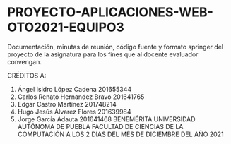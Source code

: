 # PROYECTO-APLICACIONES-WEB-OTO2021-EQUIPO3
Documentación, minutas de reunión, código fuente y formato springer del proyecto de la asignatura para los fines que al docente evaluador convengan.

CRÉDITOS A:
1. Ángel Isidro López Cadena 201655344
2. Carlos Renato Hernandez Bravo 201641765
3. Edgar Castro Martínez 201748214
4. Hugo Jesús Álvarez Flores 201639984
5. Jorge García Adauta 201641468
BENEMÉRITA UNIVERSIDAD AUTÓNOMA DE PUEBLA
FACULTAD DE CIENCIAS DE LA COMPUTACIÓN
A LOS 2 DÍAS DEL MÉS DE DICIEMBRE DEL AÑO 2021
